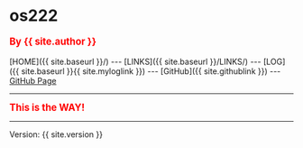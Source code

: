 ---
---
# os222

<span style="color:red; font-weight:bold; font-size:larger;">By {{ site.author }}</span>
<br><br>
[HOME]({{ site.baseurl }}/) ---
[LINKS]({{ site.baseurl }}/LINKS/) ---
[LOG]({{ site.baseurl }}{{ site.myloglink }}) ---
[GitHub]({{ site.githublink }}) ---
[GitHub Page](https://vrtass.github.io/os222/)
<br>
<hr>
<span style="color:red; font-weight:bold; font-size:larger;">This is the WAY!</span>
<hr>
Version: {{ site.version }}
